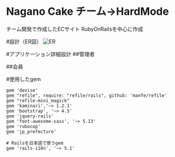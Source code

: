 # Nagano Cake チーム→HardMode
チーム開発で作成したECサイト RubyOnRailsを中心に作成

#設計（ER図）
![ER](assets/ER.png)

#アプリケーション詳細設計
##管理者

##会員


#使用したgem

```
gem 'devise'
gem "refile", require: "refile/rails", github: 'manfe/refile'
gem "refile-mini_magick"
gem 'kaminari','~> 1.2.1'
gem 'bootstrap', '~> 4.5'
gem 'jquery-rails'
gem 'font-awesome-sass', '~> 5.13'
gem 'rubocop'
gem 'jp_prefecture'

# Railsを日本語で使うgem
gem 'rails-i18n', '~> 5.1'

```